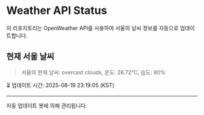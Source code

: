 
# Weather API Status

이 리포지토리는 OpenWeather API를 사용하여 서울의 날씨 정보를 자동으로 업데이트합니다.

## 현재 서울 날씨
> 서울의 현재 날씨: overcast clouds, 온도: 26.72°C, 습도: 90%

⏳ 업데이트 시간: 2025-08-19 23:19:05 (KST)

---
자동 업데이트 봇에 의해 관리됩니다.

